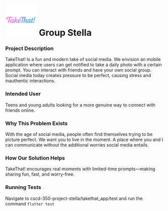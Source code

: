 # <img src="logo.png" alt="drawing" width="100"/>   Group Stella 

### Project Description

TakeThat! Is a fun and modern take of social media. We envision an mobile application where users can get notified to take a daily photo with a certain prompt. You can interact with friends and have your own social group. Social media today creates pressure to be perfect, causing stress and inauthentic interactions.

### Intended User

Teens and young adults looking for a more genuine way to connect with friends online.

### Why This Problem Exists

With the age of social media, people often find themselves trying to be picture perfect. We want you to live in the moment. A place where you and I can communicate without the additional worries social media entails.

### How Our Solution Helps

TakeThat! encourages real moments with limited-time prompts—making sharing fun, fast, and worry-free.

### Running Tests

Navigate to cscd-350-project-stella/takethat_app/test and run the command ``` flutter test ```




